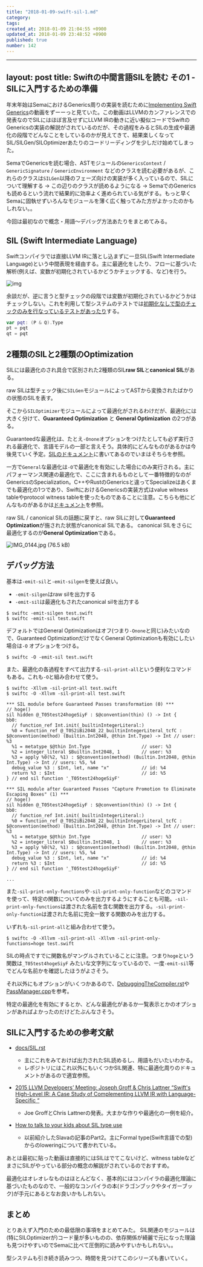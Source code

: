 ```yaml
---
title: "2018-01-09-swift-sil-1.md"
category: 
tags: 
created_at: 2018-01-09 21:04:55 +0900
updated_at: 2018-01-09 23:48:52 +0900
published: true
number: 142
---
```


---
layout: post
title:   Swiftの中間言語SILを読む その1 - SILに入門するための準備
---


年末年始はSemaにおけるGenerics周りの実装を読むために[Implementing Swift Generics](https://www.youtube.com/watch?v=ctS8FzqcRug)の動画をずーーっと見ていた。この動画はLLVMのカンファレンスでの発表なのでSILにはほぼ言及せずにLLVM IRの動きに近い擬似コードでSwiftのGenericsの実装の解説がされているのだが、その過程をみるとSILの生成や最適化の段階でどんなことをしているのかが見えてきて、結果楽しくなってSIL/SILGen/SILOptimizerあたりのコードリーディングを少しだけ始めてしまった。

SemaでGenericsを読む場合、ASTモジュールの`GenericsContext` / `GenericSignature` / `GenericEnvironment` などのクラスを読む必要があるが、これらのクラスは`SILGen`以降のフェーズ向けの実装が多く入っているので、SILについて理解する → この辺りのクラスが読めるようになる → SemaでのGenericsも読めるという流れで結果的に効率よく進められている気がする。もっと早くSemaに固執せずいろんなモジュールを薄く広く触ってみた方がよかったのかもしれない。。

今回は最初なので概念・用語〜デバッグ方法あたりをまとめてみる。

## SIL (Swift Intermediate Language)

Swiftコンパイラでは直接LLVM IRに落とし込まずに一旦SIL(Swift Intermediate Language)という中間表現を経由する。主に最適化をしたり、フローに基づいた解析(例えば、変数が初期化されているかどうかチェックする、など)を行う。

![img](https://img.esa.io/uploads/production/attachments/2245/2018/01/09/2884/e590ac50-7846-4bad-b81a-31ce42287da5.png)

余談だが、逆に言うと型チェックの段階では変数が初期化されているかどうかはチェックしない。これを利用して型システムのテストでは[初期化なしで型のチェックのみを行なっているテストがあったり](https://github.com/apple/swift/blob/master/test/Constraints/existential_metatypes.swift#L19-L21)する。

```swift
var pqt: (P & Q).Type
pt = pqt
qt = pqt
```


## 2種類のSILと2種類のOptimization

SILには最適化のされ具合で区別された2種類のSIL**raw SIL**と**canonical SIL**がある。

raw SILは型チェック後に`SILGen`モジュールによってASTから変換されたばかりの状態のSILを表す。

そこから`SILOptimizer`モジュールによって最適化がされるわけだが、最適化には大きく分けて、**Guaranteed Optimization** と **General Optimization** の2つがある。

Guaranteedな最適化は、たとえ`-Onone`オプションをつけたとしても必ず実行される最適化で、言語モデルの一部と言えそう。具体的にどんなものがあるかは今後見ていく予定。[SILのドキュメント](https://github.com/apple/swift/blob/master/docs/SIL.rst#guaranteed-optimization-and-diagnostic-passes)に書いてあるのでいまはそちらを参照。

一方で`General`な最適化は`-O`で最適化を有効にした場合にのみ実行される。主にパフォーマンス関連の最適化で、ここに含まれるものとして一番特徴的なのがGenericsのSpecialization。C++やRustのGenericsと違ってSpecializeはあくまでも最適化の1つであり、SwiftにおけるGenericsの実装方式はvalue witness tableやprotocol witness tableを使ったものであることに注意。こちらも他にどんなものがあるかは[ドキュメント](https://github.com/apple/swift/blob/master/docs/SIL.rst#general-optimization-passes)を参照。

raw SIL / canonical SILの話題に戻すと、raw SILに対して**Guaranteed Optimization**が施された状態がcanonical SILである。
canonical SILをさらに最適化するのが**General Optimization**である。


![IMG_0144.jpg (76.5 kB)](https://img.esa.io/uploads/production/attachments/2245/2018/01/09/2884/dc6cb0f9-c2f8-4f72-9515-3262890590f5.jpg)


## デバッグ方法

基本は`-emit-sil`と`-emit-silgen`を使えば良い。

+ `-emit-silgen`はraw silを出力する
+ `-emit-sil`は最適化もされたcanonical silを出力する

```
$ swiftc -emit-silgen test.swift
$ swiftc -emit-sil test.swift
```

デフォルトではGeneral Optimizationはオフ(つまり`-Onone`と同じ)みたいなので、Guaranteed OptimizationだけでなくGeneral Optimizationも有効にしたい場合は`-O` オプションをつける。

```
$ swiftc -O -emit-sil test.swift
```


また、最適化の各過程をすべて出力する`-sil-print-all`という便利なコマンドもある。これも`-O`と組み合わせて使う。

```
$ swiftc -Xllvm -sil-print-all test.swift
$ swiftc -O -Xllvm -sil-print-all test.swift
```

```
*** SIL module before Guaranteed Passes transformation (0) ***
// hoge()
sil hidden @_T05test24hogeSiyF : $@convention(thin) () -> Int {
bb0:
  // function_ref Int.init(_builtinIntegerLiteral:)
  %0 = function_ref @_T0S2iBi2048_22_builtinIntegerLiteral_tcfC : $@convention(method) (Builtin.Int2048, @thin Int.Type) -> Int // user: %3
  %1 = metatype $@thin Int.Type                   // user: %3
  %2 = integer_literal $Builtin.Int2048, 1        // user: %3
  %3 = apply %0(%2, %1) : $@convention(method) (Builtin.Int2048, @thin Int.Type) -> Int // users: %5, %4
  debug_value %3 : $Int, let, name "x"            // id: %4
  return %3 : $Int                                // id: %5
} // end sil function '_T05test24hogeSiyF'

*** SIL module after Guaranteed Passes "Capture Promotion to Eliminate Escaping Boxes" (1) ***
// hoge()
sil hidden @_T05test24hogeSiyF : $@convention(thin) () -> Int {
bb0:
  // function_ref Int.init(_builtinIntegerLiteral:)
  %0 = function_ref @_T0S2iBi2048_22_builtinIntegerLiteral_tcfC : $@convention(method) (Builtin.Int2048, @thin Int.Type) -> Int // user: %3
  %1 = metatype $@thin Int.Type                   // user: %3
  %2 = integer_literal $Builtin.Int2048, 1        // user: %3
  %3 = apply %0(%2, %1) : $@convention(method) (Builtin.Int2048, @thin Int.Type) -> Int // users: %5, %4
  debug_value %3 : $Int, let, name "x"            // id: %4
  return %3 : $Int                                // id: %5
} // end sil function '_T05test24hogeSiyF'

... 
```


また`-sil-print-only-functions`や`-sil-print-only-function`などのコマンドを使って、特定の関数についてのみを出力するようにすることも可能。`-sil-print-only-functions`は渡された名前を含む関数を出力する。`-sil-print-only-function`は渡された名前に完全一致する関数のみを出力する。

いずれも`-sil-print-all`と組み合わせて使う。

```
$ swiftc -O -Xllvm -sil-print-all -Xllvm -sil-print-only-functions=hoge test.swift
```

SILの時点ですでに関数名がマングルされていることに注意。つまり`hoge`という関数は`_T05test4hogeSiyF` みたいな文字列になっているので、一度`-emit-sil`等でどんな名前かを確認したほうがよさそう。

それ以外にもオプションがいくつかあるので、[DebuggingTheCompiler.rst](https://github.com/apple/swift/blob/master/docs/DebuggingTheCompiler.rst)や[PassManager.cpp](https://github.com/apple/swift/blob/master/lib/SILOptimizer/PassManager/PassManager.cpp)を参考。

特定の最適化を有効にするとか、どんな最適化があるか一覧表示とかのオプションがあればよかったのだけどたぶんなさそう。

## SILに入門するための参考文献

+ [docs/SIL.rst](https://github.com/apple/swift/blob/master/docs/SIL.rst)
	+ 主にこれをみておけば出力されたSIL読めるし、用語もだいたいわかる。
	+ レポジトリにはこれ以外にもいくつかSIL関連、特に最適化周りのドキュメントがあるので適宜参照。
	
+ [2015 LLVM Developers’ Meeting: Joseph Groff & Chris Lattner “Swift's High-Level IR: A Case Study of Complementing LLVM IR with Language-Specific “](https://www.youtube.com/watch?v=Ntj8ab-5cvE)
	+ Joe GroffとChris Lattnerの発表。大まかな作りや最適化の一例を紹介。
	
+ [How to talk to your kids about SIL type use](https://medium.com/@slavapestov/how-to-talk-to-your-kids-about-sil-type-use-6b45f7595f43) 
	+ 以前紹介したSlavaの記事のPart2。主にFormal type(Swift言語での型)からのloweringについて書かれている。


あとは最初に貼った動画は直接的にはSILはでてこないけど、witness tableなどまさにSILがやっている部分の概念の解説がされているのでおすすめ。

最適化はオレオレなものはほとんどなく、基本的にはコンパイラの最適化理論に基づいたものなので、一般的なコンパイラの本(ドラゴンブックやタイガーブック)が手元にあるとなお良いかもしれない。

## まとめ

とりあえず入門のための最低限の事項をまとめてみた。
SIL関連のモジュールは(特にSILOptimizerが)コード量が多いものの、依存関係が綺麗で元になった理論も見つけやすいのでSemaに比べて圧倒的に読みやすいかもしれない。。

型システムも引き続き読みつつ、時間を見つけてこのシリーズも書いていく。
